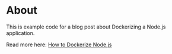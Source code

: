 # About

This is example code for a blog post about Dockerizing a Node.js application.

Read more here: [How to Dockerize Node.js](http://concisecoder.io/2019/01/19/how-to-dockerize-node-js/)

